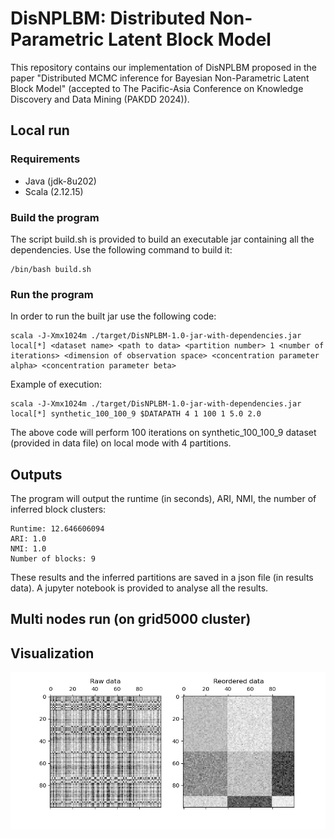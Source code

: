 # DisNPLBM: Distributed Non-Parametric Latent Block Model

This repository contains our implementation of DisNPLBM proposed in the paper "Distributed MCMC inference for Bayesian Non-Parametric Latent Block Model" (accepted to The Pacific-Asia Conference on Knowledge Discovery and Data Mining (PAKDD 2024)).
## Local run
### Requirements

* Java (jdk-8u202)
* Scala (2.12.15)
  
### Build the program

The script build.sh is provided to build an executable jar containing all the dependencies. 
Use the following command to build it: 

```
/bin/bash build.sh
```

### Run the program

In order to run the built jar use the following code:

```
scala -J-Xmx1024m ./target/DisNPLBM-1.0-jar-with-dependencies.jar local[*] <dataset name> <path to data> <partition number> 1 <number of iterations> <dimension of observation space> <concentration parameter alpha> <concentration parameter beta>
```

Example of execution:

```
scala -J-Xmx1024m ./target/DisNPLBM-1.0-jar-with-dependencies.jar local[*] synthetic_100_100_9 $DATAPATH 4 1 100 1 5.0 2.0
```
The above code will perform  100 iterations on synthetic_100_100_9 dataset (provided in data file) on local mode with 4 partitions.

## Outputs
The program will output the runtime (in seconds), ARI, NMI, the number of inferred block clusters:
```
Runtime: 12.646606094
ARI: 1.0
NMI: 1.0
Number of blocks: 9
```
These results and the inferred partitions are saved in a json file (in results data). A jupyter notebook is provided to analyse all the results.

## Multi nodes run (on grid5000 cluster)

## Visualization
![Clusters visualization](results/coclustExample.png)
